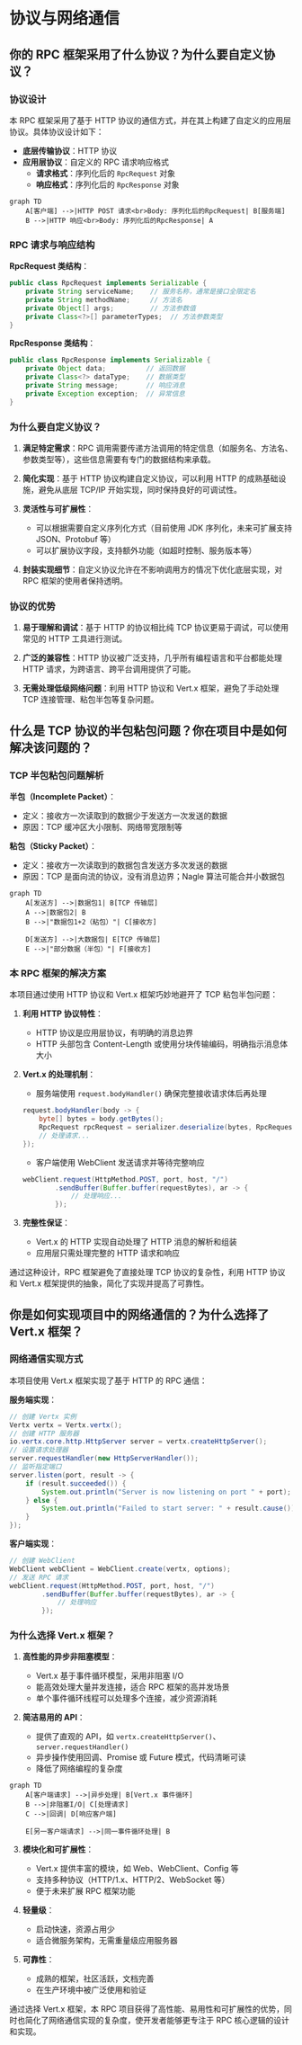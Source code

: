 # 协议与网络通信

## 你的 RPC 框架采用了什么协议？为什么要自定义协议？

### 协议设计

本 RPC 框架采用了基于 HTTP 协议的通信方式，并在其上构建了自定义的应用层协议。具体协议设计如下：

- **底层传输协议**：HTTP 协议
- **应用层协议**：自定义的 RPC 请求响应格式
  - **请求格式**：序列化后的 `RpcRequest` 对象
  - **响应格式**：序列化后的 `RpcResponse` 对象

```mermaid
graph TD
    A[客户端] -->|HTTP POST 请求<br>Body: 序列化后的RpcRequest| B[服务端]
    B -->|HTTP 响应<br>Body: 序列化后的RpcResponse| A
```

### RPC 请求与响应结构

**RpcRequest 类结构**：
```java
public class RpcRequest implements Serializable {
    private String serviceName;    // 服务名称，通常是接口全限定名
    private String methodName;     // 方法名
    private Object[] args;         // 方法参数值
    private Class<?>[] parameterTypes;  // 方法参数类型
}
```

**RpcResponse 类结构**：
```java
public class RpcResponse implements Serializable {
    private Object data;          // 返回数据
    private Class<?> dataType;    // 数据类型
    private String message;       // 响应消息
    private Exception exception;  // 异常信息
}
```

### 为什么要自定义协议？

1. **满足特定需求**：RPC 调用需要传递方法调用的特定信息（如服务名、方法名、参数类型等），这些信息需要有专门的数据结构来承载。

2. **简化实现**：基于 HTTP 协议构建自定义协议，可以利用 HTTP 的成熟基础设施，避免从底层 TCP/IP 开始实现，同时保持良好的可调试性。

3. **灵活性与可扩展性**：
   - 可以根据需要自定义序列化方式（目前使用 JDK 序列化，未来可扩展支持 JSON、Protobuf 等）
   - 可以扩展协议字段，支持额外功能（如超时控制、服务版本等）

4. **封装实现细节**：自定义协议允许在不影响调用方的情况下优化底层实现，对 RPC 框架的使用者保持透明。

### 协议的优势

1. **易于理解和调试**：基于 HTTP 的协议相比纯 TCP 协议更易于调试，可以使用常见的 HTTP 工具进行测试。

2. **广泛的兼容性**：HTTP 协议被广泛支持，几乎所有编程语言和平台都能处理 HTTP 请求，为跨语言、跨平台调用提供了可能。

3. **无需处理低级网络问题**：利用 HTTP 协议和 Vert.x 框架，避免了手动处理 TCP 连接管理、粘包半包等复杂问题。

## 什么是 TCP 协议的半包粘包问题？你在项目中是如何解决该问题的？

### TCP 半包粘包问题解析

**半包（Incomplete Packet）**：
- 定义：接收方一次读取到的数据少于发送方一次发送的数据
- 原因：TCP 缓冲区大小限制、网络带宽限制等

**粘包（Sticky Packet）**：
- 定义：接收方一次读取到的数据包含发送方多次发送的数据
- 原因：TCP 是面向流的协议，没有消息边界；Nagle 算法可能合并小数据包

```mermaid
graph TD
    A[发送方] -->|数据包1| B[TCP 传输层]
    A -->|数据包2| B
    B -->|"数据包1+2（粘包）"| C[接收方]
    
    D[发送方] -->|大数据包| E[TCP 传输层]
    E -->|"部分数据（半包）"| F[接收方]
```

### 本 RPC 框架的解决方案

本项目通过使用 HTTP 协议和 Vert.x 框架巧妙地避开了 TCP 粘包半包问题：

1. **利用 HTTP 协议特性**：
   - HTTP 协议是应用层协议，有明确的消息边界
   - HTTP 头部包含 Content-Length 或使用分块传输编码，明确指示消息体大小

2. **Vert.x 的处理机制**：
   - 服务端使用 `request.bodyHandler()` 确保完整接收请求体后再处理
   ```java
   request.bodyHandler(body -> {
       byte[] bytes = body.getBytes();
       RpcRequest rpcRequest = serializer.deserialize(bytes, RpcRequest.class);
       // 处理请求...
   });
   ```
   
   - 客户端使用 WebClient 发送请求并等待完整响应
   ```java
   webClient.request(HttpMethod.POST, port, host, "/")
           .sendBuffer(Buffer.buffer(requestBytes), ar -> {
               // 处理响应...
           });
   ```

3. **完整性保证**：
   - Vert.x 的 HTTP 实现自动处理了 HTTP 消息的解析和组装
   - 应用层只需处理完整的 HTTP 请求和响应

通过这种设计，RPC 框架避免了直接处理 TCP 协议的复杂性，利用 HTTP 协议和 Vert.x 框架提供的抽象，简化了实现并提高了可靠性。

## 你是如何实现项目中的网络通信的？为什么选择了 Vert.x 框架？

### 网络通信实现方式

本项目使用 Vert.x 框架实现了基于 HTTP 的 RPC 通信：

**服务端实现**：
```java
// 创建 Vertx 实例
Vertx vertx = Vertx.vertx();
// 创建 HTTP 服务器
io.vertx.core.http.HttpServer server = vertx.createHttpServer();
// 设置请求处理器
server.requestHandler(new HttpServerHandler());
// 监听指定端口
server.listen(port, result -> {
    if (result.succeeded()) {
        System.out.println("Server is now listening on port " + port);
    } else {
        System.out.println("Failed to start server: " + result.cause());
    }
});
```

**客户端实现**：
```java
// 创建 WebClient
WebClient webClient = WebClient.create(vertx, options);
// 发送 RPC 请求
webClient.request(HttpMethod.POST, port, host, "/")
        .sendBuffer(Buffer.buffer(requestBytes), ar -> {
            // 处理响应
        });
```

### 为什么选择 Vert.x 框架？

1. **高性能的异步非阻塞模型**：
   - Vert.x 基于事件循环模型，采用非阻塞 I/O
   - 能高效处理大量并发连接，适合 RPC 框架的高并发场景
   - 单个事件循环线程可以处理多个连接，减少资源消耗

2. **简洁易用的 API**：
   - 提供了直观的 API，如 `vertx.createHttpServer()`、`server.requestHandler()`
   - 异步操作使用回调、Promise 或 Future 模式，代码清晰可读
   - 降低了网络编程的复杂度

```mermaid
graph TD
    A[客户端请求] -->|异步处理| B[Vert.x 事件循环]
    B -->|非阻塞I/O| C[处理请求]
    C -->|回调| D[响应客户端]
    
    E[另一客户端请求] -->|同一事件循环处理| B
```

3. **模块化和可扩展性**：
   - Vert.x 提供丰富的模块，如 Web、WebClient、Config 等
   - 支持多种协议（HTTP/1.x、HTTP/2、WebSocket 等）
   - 便于未来扩展 RPC 框架功能

4. **轻量级**：
   - 启动快速，资源占用少
   - 适合微服务架构，无需重量级应用服务器

5. **可靠性**：
   - 成熟的框架，社区活跃，文档完善
   - 在生产环境中被广泛使用和验证

通过选择 Vert.x 框架，本 RPC 项目获得了高性能、易用性和可扩展性的优势，同时也简化了网络通信实现的复杂度，使开发者能够更专注于 RPC 核心逻辑的设计和实现。 